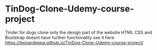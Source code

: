 # TinDog-Clone-Udemy-course-project

Tinder for dogs clone 
only the design part of the website HTML CSS and Bootstrap 
doesnt have further functionality
see it here https://leonardpepa.github.io/TinDog-Clone-Udemy-course-project/
